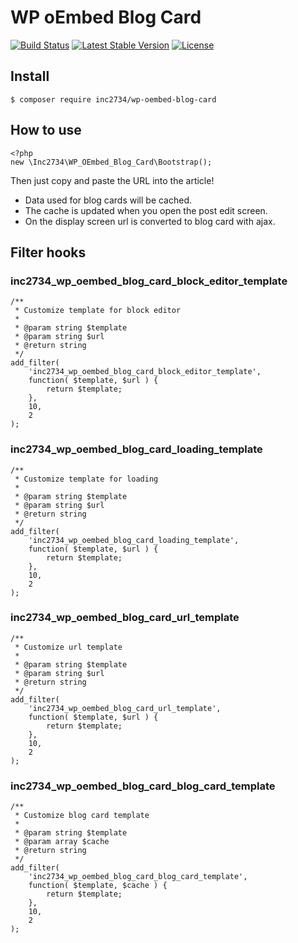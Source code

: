 # WP oEmbed Blog Card

[![Build Status](https://travis-ci.org/inc2734/wp-oembed-blog-card.svg?branch=master)](https://travis-ci.org/inc2734/wp-oembed-blog-card)
[![Latest Stable Version](https://poser.pugx.org/inc2734/wp-oembed-blog-card/v/stable)](https://packagist.org/packages/inc2734/wp-oembed-blog-card)
[![License](https://poser.pugx.org/inc2734/wp-oembed-blog-card/license)](https://packagist.org/packages/inc2734/wp-oembed-blog-card)

## Install
```
$ composer require inc2734/wp-oembed-blog-card
```

## How to use
```
<?php
new \Inc2734\WP_OEmbed_Blog_Card\Bootstrap();
```

Then just copy and paste the URL into the article!

- Data used for blog cards will be cached.
- The cache is updated when you open the post edit screen.
- On the display screen url is converted to blog card with ajax.

## Filter hooks
### inc2734_wp_oembed_blog_card_block_editor_template
```
/**
 * Customize template for block editor
 *
 * @param string $template
 * @param string $url
 * @return string
 */
add_filter(
	'inc2734_wp_oembed_blog_card_block_editor_template',
	function( $template, $url ) {
		return $template;
	},
	10,
	2
);
```

### inc2734_wp_oembed_blog_card_loading_template
```
/**
 * Customize template for loading
 *
 * @param string $template
 * @param string $url
 * @return string
 */
add_filter(
	'inc2734_wp_oembed_blog_card_loading_template',
	function( $template, $url ) {
		return $template;
	},
	10,
	2
);
```

### inc2734_wp_oembed_blog_card_url_template
```
/**
 * Customize url template
 *
 * @param string $template
 * @param string $url
 * @return string
 */
add_filter(
	'inc2734_wp_oembed_blog_card_url_template',
	function( $template, $url ) {
		return $template;
	},
	10,
	2
);
```

### inc2734_wp_oembed_blog_card_blog_card_template

```
/**
 * Customize blog card template
 *
 * @param string $template
 * @param array $cache
 * @return string
 */
add_filter(
	'inc2734_wp_oembed_blog_card_blog_card_template',
	function( $template, $cache ) {
		return $template;
	},
	10,
	2
);
```
